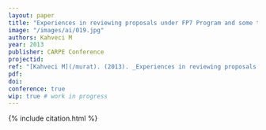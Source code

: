 ```yaml
---
layout: paper
title: "Experiences in reviewing proposals under FP7 Program and some tips for improving proposals"
image: "/images/ai/019.jpg"
authors: Kahveci M
year: 2013
publisher: CARPE Conference
projectid:
ref: "[Kahveci M](/murat). (2013). _Experiences in reviewing proposals under FP7 Program and some tips for improving proposals_. Paper presented at the CARPE Conference. Manchester Metropolitan University, Manchester, UK. November 4 - 6, 2013."
pdf:
doi:
conference: true
wip: true # work in progress 
---
```


{% include citation.html %}